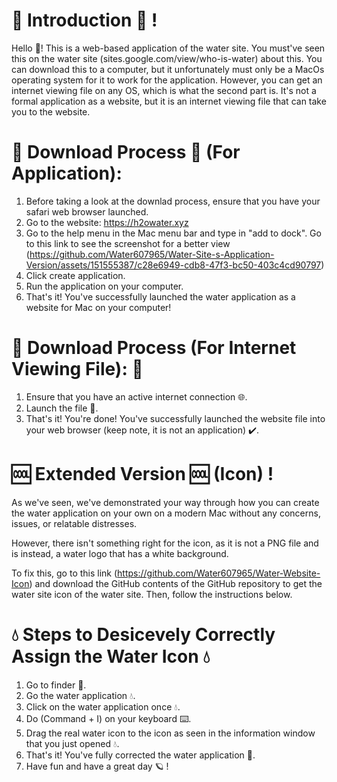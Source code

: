 # 👋 Introduction 👋 !
Hello 👋! This is a web-based application of the water site. You must've seen this on the water site (sites.google.com/view/who-is-water) about this. You can download this to a computer, but it unfortunately must only be a MacOs operating system for it to work for the application. However, you can get an internet viewing file on any OS, which is what the second part is. It's not a formal application as a website, but it is an internet viewing file that can take you to the website.

# 🔽 Download Process 🔽 (For Application):

1. Before taking a look at the downlad process, ensure that you have your safari web browser launched.
2. Go to the website: https://h2owater.xyz
3. Go to the help menu in the Mac menu bar and type in "add to dock". Go to this link to see the screenshot for a better view (https://github.com/Water607965/Water-Site-s-Application-Version/assets/151555387/c28e6949-cdb8-47f3-bc50-403c4cd90797)
4. Click create application.
5. Run the application on your computer.
6. That's it! You've successfully launched the water application as a website for Mac on your computer!

# 🔽 Download Process (For Internet Viewing File): 🔽 

1. Ensure that you have an active internet connection 🌐.
2. Launch the file 📁.
3. That's it! You're done! You've successfully launched the website file into your web browser (keep note, it is not an application) ✔️.


# 🆒 Extended Version 🆒 (Icon) !

As we've seen, we've demonstrated your way through how you can create the water application on your own on a modern Mac without any concerns, issues, or relatable distresses.

However, there isn't something right for the icon, as it is not a PNG file and is instead, a water logo that has a white background.

To fix this, go to this link (https://github.com/Water607965/Water-Website-Icon) and download the GitHub contents of the GitHub repository to get the water site icon of the water site. Then, follow the instructions below.

# 💧 Steps to Desicevely Correctly Assign the Water Icon 💧

1. Go to finder 📁.
2. Go the water application 💧.
3. Click on the water application once 💧.
4. Do (Command + I) on your keyboard ⌨️.
5. Drag the real water icon to the icon as seen in the information window that you just opened 💧.
6. That's it! You've fully corrected the water application 🔌.
7. Have fun and have a great day 🪐 !
